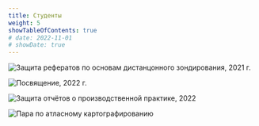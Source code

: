 ```yaml
---
title: Студенты
weight: 5
showTableOfContents: true
# date: 2022-11-01
# showDate: true
---
```


![Защита рефератов по основам дистанцонного зондирования, 2021 г.](3k.jpg "Защита рефератов по основам дистанцонного зондирования, 2021 г.")

![Посвящение, 2022 г.](2k.jpg "Посвящение, 2022 г.")

![Защита отчётов о производственной практике, 2022](4k.jpg "Защита отчётов о производственной практике, 2022")

![Пара по атласному картографированию](1m.jpg "Пара по атласному картографированию, 2022")
